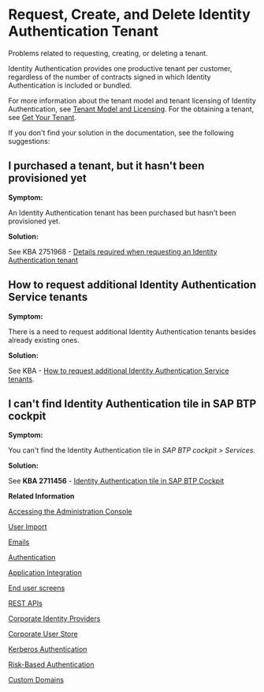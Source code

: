 <!-- loiob4426586376d4b869e206373840ee450 -->

# Request, Create, and Delete Identity Authentication Tenant

Problems related to requesting, creating, or deleting a tenant.

Identity Authentication provides one productive tenant per customer, regardless of the number of contracts signed in which Identity Authentication is included or bundled.

For more information about the tenant model and tenant licensing of Identity Authentication, see [Tenant Model and Licensing](https://help.sap.com/viewer/6d6d63354d1242d185ab4830fc04feb1/Cloud/en-US/93160ebd2dcb40e98aadcbb9a970f2b9.html). For the obtaining a tenant, see [Get Your Tenant](../get-your-tenant-460766b.md).

If you don't find your solution in the documentation, see the following suggestions:



<a name="loiob4426586376d4b869e206373840ee450__section_kls_mky_32c"/>

## I purchased a tenant, but it hasn't been provisioned yet

**Symptom:**

An Identity Authentication tenant has been purchased but hasn't been provisioned yet.

**Solution:**

See KBA 2751968 - [Details required when requesting an Identity Authentication tenant](https://launchpad.support.sap.com/#/notes/2751968)



<a name="loiob4426586376d4b869e206373840ee450__section_oyl_dky_32c"/>

## How to request additional Identity Authentication Service tenants

**Symptom:**

There is a need to request additional Identity Authentication tenants besides already existing ones.

**Solution:**

See KBA - [How to request additional Identity Authentication Service tenants](https://launchpad.support.sap.com/#/notes/2717185).



<a name="loiob4426586376d4b869e206373840ee450__section_cmf_xky_32c"/>

## I can't find Identity Authentication tile in SAP BTP cockpit

**Symptom:**

You can't find the Identity Authentication tile in *SAP BTP cockpit* \> *Services*.

**Solution:**

See **KBA 2711456** - [Identity Authentication tile in SAP BTP Cockpit](https://launchpad.support.sap.com/#/notes/2654164)

**Related Information**  


[Accessing the Administration Console](accessing-the-administration-console-6187940.md "Problems with the signing into the administration console for SAP Cloud Identity Services.")

[User Import](user-import-6a46913.md "Problems with the user import in the administration console for SAP Cloud Identity Services.")

[Emails](emails-7bde0d5.md "Problems with emails sent for the different application processes.")

[Authentication](authentication-84f28fb.md "Problems with the authentication of the user and administrator.")

[Application Integration](application-integration-8acf508.md "Problems that different applications integrated with Cloud Identity Services may face.")

[End user screens](end-user-screens-a3864b5.md "Problems that you may face when working with the end user screens.")

[REST APIs](rest-apis-29ffc6b.md "Problems that you may face when using the REST APIs of Cloud Identity Services.")

[Corporate Identity Providers](corporate-identity-providers-16ab7db.md "Problems that you may face with corporate identity providers (IdPs) when using Cloud Identity services as a proxy.")

[Corporate User Store](corporate-user-store-3ade241.md "Problems with corporate user store scenarios.")

[Kerberos Authentication](kerberos-authentication-4bb4b24.md "Problems with Kerberos authentication scenarios.")

[Risk-Based Authentication](risk-based-authentication-bc7de4d.md "Problems that you may face when configuring or using with risk-based authentication.")

[Custom Domains](custom-domains-7cb2ea5.md "Problems that you may face when using custom domains in Identity Authentication.")

